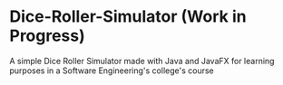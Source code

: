 # Dice-Roller-Simulator (Work in Progress)
A simple Dice Roller Simulator made with Java and JavaFX for learning purposes in a Software Engineering's college's course

